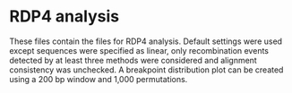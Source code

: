 # RDP4 analysis

These files contain the files for RDP4 analysis. Default settings were used except sequences were specified as linear, only recombination events detected by at least three methods were considered and alignment consistency was unchecked. A breakpoint distribution plot can be created using a 200 bp window and 1,000 permutations. 
